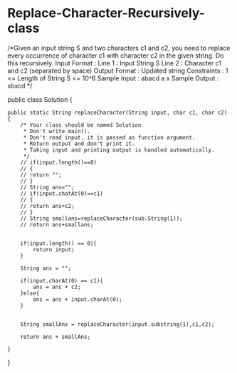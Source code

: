 # Replace-Character-Recursively-class
/*Given an input string S and two characters c1 and c2, you need to replace every occurrence of character c1 with character c2 in the given string.
Do this recursively.
Input Format :
Line 1 : Input String S
Line 2 : Character c1 and c2 (separated by space)
Output Format :
Updated string
Constraints :
1 <= Length of String S <= 10^6
Sample Input :
abacd
a x
Sample Output :
xbxcd
*/

public class Solution {

	public static String replaceCharacter(String input, char c1, char c2) {
		/* Your class should be named Solution
		 * Don't write main().
		 * Don't read input, it is passed as function argument.
		 * Return output and don't print it.
		 * Taking input and printing output is handled automatically.
		 */
		// if(input.length()==0)
		// {
		// return "";
		// }
		// String ans="";
		// if(input.chatAt(0)==c1)
		// {
		// return ans+c2;
		// }
		// String smallans=replaceCharacter(sub.String(1));
		// return ans+smallans;
        
                
        if(input.length() == 0){
            return input;
        }
        
        String ans = "";
        
        if(input.charAt(0) == c1){
            ans = ans + c2;
        }else{
            ans = ans + input.charAt(0);
        }
        

        String smallAns = replaceCharacter(input.substring(1),c1,c2);
		
        return ans + smallAns;
        
	}
}
